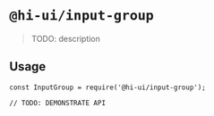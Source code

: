 # `@hi-ui/input-group`

> TODO: description

## Usage

```
const InputGroup = require('@hi-ui/input-group');

// TODO: DEMONSTRATE API
```

